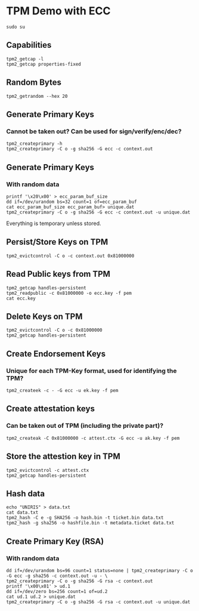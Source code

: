 # TPM Demo with ECC

```console
sudo su
```
## Capabilities
```console
tpm2_getcap -l
tpm2_getcap properties-fixed
```
## Random Bytes
```console
tpm2_getrandom --hex 20
```
## Generate Primary Keys
### Cannot be taken out? Can be used for sign/verify/enc/dec?
```console
tpm2_createprimary -h
tpm2_createprimary -C o -g sha256 -G ecc -c context.out
```
## Generate Primary Keys 
### With random data
```console
printf '\x20\x00' > ecc_param_buf_size
dd if=/dev/urandom bs=32 count=1 of=ecc_param_buf
cat ecc_param_buf_size ecc_param_buf> unique.dat
tpm2_createprimary -C o -g sha256 -G ecc -c context.out -u unique.dat
```
Everything is temporary unless stored.
## Persist/Store Keys on TPM
```console
tpm2_evictcontrol -C o -c context.out 0x81000000
```
## Read Public keys from TPM
```console
tpm2_getcap handles-persistent
tpm2_readpublic -c 0x81000000 -o ecc.key -f pem
cat ecc.key
```
## Delete Keys on TPM
```console
tpm2_evictcontrol -C o -c 0x81000000
tpm2_getcap handles-persistent
```
## Create Endorsement Keys
### Unique for each TPM-Key format, used for identifying the TPM?
```console
tpm2_createek -c - -G ecc -u ek.key -f pem
```
## Create attestation keys
### Can be taken out of TPM (including the private part)?
```console
tpm2_createak -C 0x81000000 -c attest.ctx -G ecc -u ak.key -f pem
```
## Store the attestion key in TPM
```console
tpm2_evictcontrol -c attest.ctx
tpm2_getcap handles-persistent
```
## Hash data
```console
echo "UNIRIS" > data.txt
cat data.txt
tpm2_hash -C e -g SHA256 -o hash.bin -t ticket.bin data.txt
tpm2_hash -g sha256 -o hashfile.bin -t metadata.ticket data.txt
```

## Create Primary Key (RSA)
### With random data
```console
dd if=/dev/urandom bs=96 count=1 status=none | tpm2_createprimary -C o -G ecc -g sha256 -c context.out -u - \
tpm2_createprimary -C o -g sha256 -G rsa -c context.out
printf '\x00\x01' > ud.1
dd if=/dev/zero bs=256 count=1 of=ud.2
cat ud.1 ud.2 > unique.dat
tpm2_createprimary -C o -g sha256 -G rsa -c context.out -u unique.dat
```
